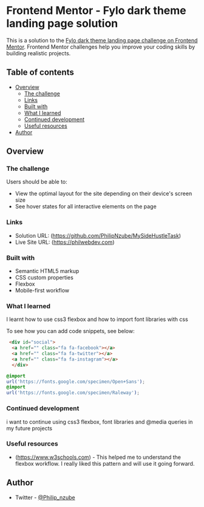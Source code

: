 # Frontend Mentor - Fylo dark theme landing page solution

This is a solution to the [Fylo dark theme landing page challenge on Frontend Mentor](https://www.frontendmentor.io/challenges/fylo-dark-theme-landing-page-5ca5f2d21e82137ec91a50fd). Frontend Mentor challenges help you improve your coding skills by building realistic projects. 

## Table of contents

- [Overview](#overview)
  - [The challenge](#the-challenge)
  - [Links](#links)
  - [Built with](#built-with)
  - [What I learned](#what-i-learned)
  - [Continued development](#continued-development)
  - [Useful resources](#useful-resources)
- [Author](#Author)


## Overview

### The challenge

Users should be able to:

- View the optimal layout for the site depending on their device's screen size
- See hover states for all interactive elements on the page


### Links

- Solution URL: (https://github.com/PhilipNzube/MySideHustleTask)
- Live Site URL: (https://philwebdev.com)


### Built with

- Semantic HTML5 markup
- CSS custom properties
- Flexbox
- Mobile-first workflow

### What I learned
I learnt how to use css3 flexbox  and how to import font libraries with css

To see how you can add code snippets, see below:

```html
 <div id="social">
  <a href="" class="fa fa-facebook"></a>
  <a href="" class="fa fa-twitter"></a>
  <a href="" class="fa fa-instagram"></a>
  </div>
```
```css
@import
url('https://fonts.google.com/specimen/Open+Sans');
@import
url('https://fonts.google.com/specimen/Raleway');
```

### Continued development

i want to continue using css3 flexbox, font libraries and @media queries in my future projects


### Useful resources

- (https://www.w3schools.com) - This helped me to understand the flexbox workflow. I really liked this pattern and will use it going forward.

## Author

- Twitter - [@Philip_nzube](https://www.twitter.com/@Philip_nzube)
